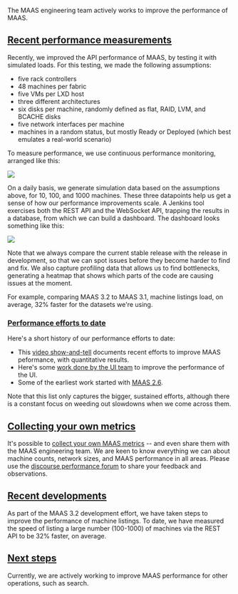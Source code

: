 <!-- "MAAS performance reference" -->
The MAAS engineering team actively works to improve the performance of MAAS.

<a href="#heading--performance-measurements"><h2 id="heading--performance-measurements">Recent performance measurements</h2></a>

Recently, we improved the API performance of MAAS, by testing it with simulated loads.  For this testing, we made the following assumptions:

- five rack controllers
- 48 machines per fabric
- five VMs per LXD host
- three different architectures
- six disks per machine, randomly defined as flat, RAID, LVM, and BCACHE disks
- five network interfaces per machine
- machines in a random status, but mostly Ready or Deployed (which best emulates a real-world scenario)

To measure performance, we use continuous performance monitoring, arranged like this:

<a href="https://discourse.maas.io/uploads/default/original/2X/d/d8a0887dd9d6f01311966c10f5d9093feb76806f.png" target = "_blank"><img src="https://discourse.maas.io/uploads/default/original/2X/d/d8a0887dd9d6f01311966c10f5d9093feb76806f.png"></a>

On a daily basis, we generate simulation data based on the assumptions above, for 10, 100, and 1000 machines.  These three datapoints help us get a sense of how our performance improvements scale.  A Jenkins tool exercises both the REST API and the WebSocket API, trapping the results in a database, from which we can build a dashboard.  The dashboard looks something like this:

<a href="https://discourse.maas.io/uploads/default/original/2X/f/f5f831164e70273e81b4120b442469f665e16b47.png" target = "_blank"><img src="https://discourse.maas.io/uploads/default/original/2X/f/f5f831164e70273e81b4120b442469f665e16b47.png"></a>

Note that we always compare the current stable release with the release in development, so that we can spot issues before they become harder to find and fix.  We also capture profiling data that allows us to find bottlenecks, generating a heatmap that shows which parts of the code are causing issues at the moment.

For example, comparing MAAS 3.2 to MAAS 3.1, machine listings load, on average, 32% faster for the datasets we're using.  

<a href="#heading--history-of-performance-efforts"><h3 id="heading--history-of-performance-efforts">Performance efforts to date</h3></a>

Here's a short history of our performance efforts to date:

- This [video show-and-tell](https://discourse.maas.io/t/maas-show-and-tell-is-maas-fast-yet/6105) documents recent efforts to improve MAAS peformance, with quantitative results.
- Here's some [work done by the UI team](https://discourse.maas.io/t/maas-ui-improving-the-performance-of-maas-ui/5820) to improve the performance of the UI.
- Some of the earliest work started with [MAAS 2.6](https://discourse.maas.io/t/performance-improvements-in-2-6/972).

Note that this list only captures the bigger, sustained efforts, although there is a constant focus on weeding out slowdowns when we come across them.

<a href="#heading--collecting-your-own-metrics"><h2 id="heading--collecting-your-own-metrics">Collecting your own metrics</h2></a>

It's possible to [collect your own MAAS metrics](/t/how-to-set-up-maas-metrics/5204) -- and even share them with the MAAS engineering team.  We are keen to know everything we can about machine counts, network sizes, and MAAS performance in all areas.  Please use the [discourse performance forum](https://discourse.maas.io/c/maas-performance/26) to share your feedback and observations.

<a href="#headings--recent-developments"><h2 id="heading--recent-developments">Recent developments</h2></a>

As part of the MAAS 3.2 development effort, we have taken steps to improve the performance of machine listings. To date, we have measured the speed of listing a large number (100-1000) of machines via the REST API to be 32% faster, on average.

<a href="#headings--next-steps"><h2 id="heading--next-steps">Next steps</h2></a>

Currently, we are actively working to improve MAAS performance for other operations, such as search.